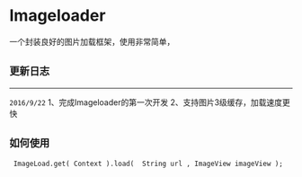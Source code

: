 # Imageloader
一个封装良好的图片加载框架，使用非常简单，

## `更新日志`
---
`2016/9/22`
1、完成Imageloader的第一次开发
2、支持图片3级缓存，加载速度更快

## `如何使用`
```
 ImageLoad.get( Context ).load(  String url , ImageView imageView );
```